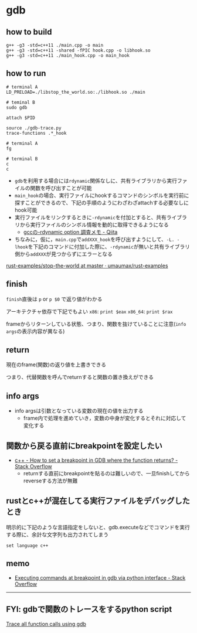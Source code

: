 # gdb

## how to build
```
g++ -g3 -std=c++11 ./main.cpp -o main
g++ -g3 -std=c++11 -shared -fPIC hook.cpp -o libhook.so
g++ -g3 -std=c++11 ./main_hook.cpp -o main_hook
```

## how to run
```
# terminal A
LD_PRELOAD=./libstop_the_world.so:./libhook.so ./main

# teminal B
sudo gdb

attach $PID

source ./gdb-trace.py
trace-functions .*_hook

# terminal A
fg

# terminal B
c
c
```

* `gdb`を利用する場合には`rdynamic`関係なしに、共有ライブラリから実行ファイルの関数を呼び出すことが可能
* `main_hook`の場合、実行ファイルにhookするコマンドのシンボルを実行前に探すことができるので、下記の手順のようにわざわざattachする必要なしにhook可能
* 実行ファイルをリンクするときに`-rdynamic`を付加とすると、共有ライブラリから実行ファイルのシンボル情報を動的に取得できるようになる
  * [gccの\-rdynamic option 調査メモ \- Qiita]( https://qiita.com/takeoverjp/items/14fdf7ab0d0a76d83d30 )
* ちなみに，仮に，`main.cpp`で`addXXX_hook`を呼び出すようにして、`-L. -lhook`を下記のコマンドに付加した際に、`-rdynamic`が無いと共有ライブラリ側から`addXXX`が見つからずにエラーとなる

[rust\-examples/stop\-the\-world at master · umaumax/rust\-examples]( https://github.com/umaumax/rust-examples/tree/master/stop-the-world )

## finish

`finish`直後は
`p` or `p $0`
で返り値がわかる

アーキテクチャ依存で下記でもよい
`x86`: `print $eax`
`x86_64`: `print $rax`

frameからリターンしている状態、つまり、関数を抜けていることに注意(`info args`の表示内容が異なる)

## return

現在のframe(関数)の返り値を上書きできる

つまり、代替関数を呼んでreturnすると関数の置き換えができる

## info args
* info argsは引数となっている変数の現在の値を出力する
  * frame内で処理を進めていき，変数の中身が変化するとそれに対応して変化する

## 関数から戻る直前にbreakpointを設定したい
* [c\+\+ \- How to set a breakpoint in GDB where the function returns? \- Stack Overflow]( https://stackoverflow.com/questions/3649468/how-to-set-a-breakpoint-in-gdb-where-the-function-returns )
  * returnする直前にbreakpointを貼るのは難しいので、一旦finishしてからreverseする方法が無難

## rustとc++が混在してる実行ファイルをデバッグしたとき
明示的に下記のような言語指定をしないと、gdb.executeなどでコマンドを実行する際に、余計な文字列も出力されてしまう

`set language c++`

## memo
* [Executing commands at breakpoint in gdb via python interface \- Stack Overflow]( https://stackoverflow.com/questions/31380754/executing-commands-at-breakpoint-in-gdb-via-python-interface )

----

## FYI: gdbで関数のトレースをするpython script
[Trace all function calls using gdb]( https://gist.github.com/Houdini/6a688fe06cc12b84fb61 )
